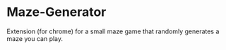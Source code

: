 # Maze-Generator
Extension (for chrome) for a small maze game that randomly generates a maze you can play.

